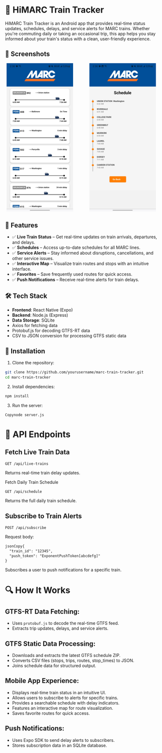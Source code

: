 # 🚆 HiMARC Train Tracker

HiMARC Train Tracker is an Android app that provides real-time status updates, schedules, delays, and service alerts for MARC trains. Whether you're commuting daily or taking an occasional trip, this app helps you stay informed about your train's status with a clean, user-friendly experience.

## 📸 Screenshots

<div style="text-align: center;">
  <img src="assets/homepage.jpg" width="220" style="margin-right: 50px;">
  <img src="assets/schedule.jpg" width="220">
</div>

## 📌 Features

* ✅ **Live Train Status** – Get real-time updates on train arrivals, departures, and delays.
* ✅ **Schedules** – Access up-to-date schedules for all MARC lines.
* ✅ **Service Alerts** – Stay informed about disruptions, cancellations, and other service issues.
* ✅ **Interactive Map** – Visualize train routes and stops with an intuitive interface.
* ✅ **Favorites** – Save frequently used routes for quick access.
* ✅ **Push Notifications** – Receive real-time alerts for train delays.

## 🛠 Tech Stack

* **Frontend**: React Native (Expo)
* **Backend**: Node.js (Express)
* **Data Storage**: SQLite
* Axios for fetching data
* Protobuf.js for decoding GTFS-RT data
* CSV to JSON conversion for processing GTFS static data

## 🚀 Installation

1. Clone the repository:
  ```bash
  git clone https://github.com/yourusername/marc-train-tracker.git
  cd marc-train-tracker
  ```
2. Install dependencies:
  ```bash
  npm install
  ```
3. Run the server:
  ```bash
  Copynode server.js
  ```


# 📡 API Endpoints
## Fetch Live Train Data
  ```
  GET /api/live-trains
  ```
Returns real-time train delay updates.

Fetch Daily Train Schedule
  ```
  GET /api/schedule
  ```
Returns the full daily train schedule.

## Subscribe to Train Alerts
  ```
  POST /api/subscribe
  ```
Request body:
  ```
  jsonCopy{
    "train_id": "12345",
    "push_token": "ExponentPushToken[abcdefg]"
  }
  ```
Subscribes a user to push notifications for a specific train.

# 🔍 How It Works

## GTFS-RT Data Fetching:
* Uses `protobuf.js` to decode the real-time GTFS feed.
* Extracts trip updates, delays, and service alerts.

## GTFS Static Data Processing:
* Downloads and extracts the latest GTFS schedule ZIP.
* Converts CSV files (stops, trips, routes, stop_times) to JSON.
* Joins schedule data for structured output.

## Mobile App Experience:
* Displays real-time train status in an intuitive UI.
* Allows users to subscribe to alerts for specific trains.
* Provides a searchable schedule with delay indicators.
* Features an interactive map for route visualization.
* Saves favorite routes for quick access.

## Push Notifications:
* Uses Expo SDK to send delay alerts to subscribers.
* Stores subscription data in an SQLite database.
